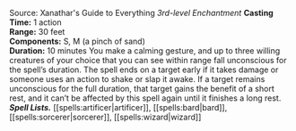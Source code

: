 Source: Xanathar's Guide to Everything
*3rd-level Enchantment*
**Casting Time:** 1 action  
**Range:** 30 feet  
**Components:** S, M (a pinch of sand)  
**Duration:** 10 minutes
You make a calming gesture, and up to three willing creatures of your choice that you can see within range fall unconscious for the spell’s duration. The spell ends on a target early if it takes damage or someone uses an action to shake or slap it awake. If a target remains unconscious for the full duration, that target gains the benefit of a short rest, and it can’t be affected by this spell again until it finishes a long rest.
***Spell Lists.*** [[spells:artificer|artificer]], [[spells:bard|bard]], [[spells:sorcerer|sorcerer]], [[spells:wizard|wizard]]